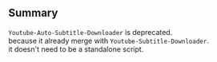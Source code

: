 ## Summary  
`Youtube-Auto-Subtitle-Downloader` is deprecated.    
because it already merge with `Youtube-Subtitle-Downloader`.      
it doesn't need to be a standalone script.   